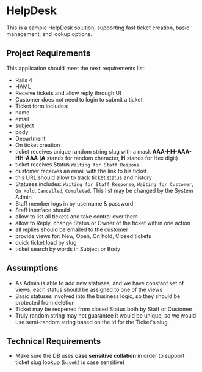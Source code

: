 # HelpDesk

This is a sample HelpDesk solution, supporting fast ticket creation, basic management, and lookup options.

## Project Requirements

This application should meet the next requirements list:
- Rails 4
- HAML
- Receive tickets and allow reply through UI
- Customer does not need to login to submit a ticket
- Ticket form includes:
 - name
 - email
 - subject
 - body
 - Department
- On ticket creation
 - ticket receives unique random string slug with a mask **AAA-HH-AAA-HH-AAA** (**A** stands for random character, 
 **H** stands for Hex digit)
 - ticket receives Status `Waiting for Staff Respons`
 - customer receives an email with the link to his ticket
 - this URL should allow to track ticket status and history
- Statuses includes: `Waiting for Staff Response`, `Waiting for Customer`, `On Hold`, `Cancelled`, `Completed`. 
This list may be changed by the System Admin
- Staff member logs in by username & password
- Staff interface should
 - allow to list all tickets and take control over them
 - allow to Reply, change Status or Owner of the ticket within one action
 - all replies should be emailed to the customer
 - provide views for: New, Open, On hold, Closed tickets
 - quick ticket load by slug
 - ticket search by words in Subject or Body

## Assumptions

- As Admin is able to add new statuses, and we have constant set of views, each status should be assigned 
to one of the views
- Basic statuses involved into the business logic, so they should be protected from deletion
- Ticket may be reopened from closed Status both by Staff or Customer
- Truly random string may not guarantee it would be unique, so we would use semi-random string based on the id 
for the Ticket's slug

## Technical Requirements

- Make sure the DB uses **case sensitive collation** in order to support ticket slug lookup (`base62` is case sensitive)